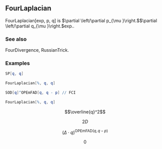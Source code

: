 ##  FourLaplacian 

FourLaplacian[exp, p, q] is $\partial \left/\partial p_{\mu }\right.$$\partial \left/\partial q_{\mu }\right.$exp..

###  See also 

FourDivergence, RussianTrick.

###  Examples 

```mathematica
SP[q, q] 
 
FourLaplacian[%, q, q] 
 
SOD[q]^OPEmFAD[q, q - p] // FCI 
 
FourLaplacian[%, q, q]
```

$$\overline{q}^2$$

$$2 D$$

$$(\Delta \cdot q)^{\text{OPEmFAD}(q,q-p)}$$

$$0$$